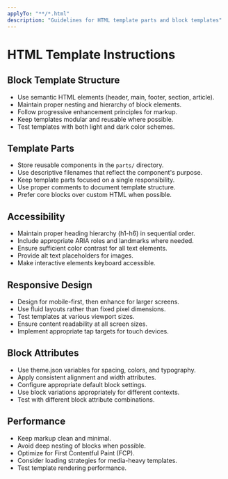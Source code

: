 ```yaml
---
applyTo: "**/*.html"
description: "Guidelines for HTML template parts and block templates"
---
```


# HTML Template Instructions

## Block Template Structure

- Use semantic HTML elements (header, main, footer, section, article).
- Maintain proper nesting and hierarchy of block elements.
- Follow progressive enhancement principles for markup.
- Keep templates modular and reusable where possible.
- Test templates with both light and dark color schemes.

## Template Parts

- Store reusable components in the `parts/` directory.
- Use descriptive filenames that reflect the component's purpose.
- Keep template parts focused on a single responsibility.
- Use proper comments to document template structure.
- Prefer core blocks over custom HTML when possible.

## Accessibility

- Maintain proper heading hierarchy (h1-h6) in sequential order.
- Include appropriate ARIA roles and landmarks where needed.
- Ensure sufficient color contrast for all text elements.
- Provide alt text placeholders for images.
- Make interactive elements keyboard accessible.

## Responsive Design

- Design for mobile-first, then enhance for larger screens.
- Use fluid layouts rather than fixed pixel dimensions.
- Test templates at various viewport sizes.
- Ensure content readability at all screen sizes.
- Implement appropriate tap targets for touch devices.

## Block Attributes

- Use theme.json variables for spacing, colors, and typography.
- Apply consistent alignment and width attributes.
- Configure appropriate default block settings.
- Use block variations appropriately for different contexts.
- Test with different block attribute combinations.

## Performance

- Keep markup clean and minimal.
- Avoid deep nesting of blocks when possible.
- Optimize for First Contentful Paint (FCP).
- Consider loading strategies for media-heavy templates.
- Test template rendering performance.
